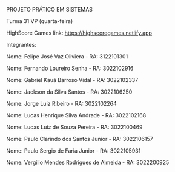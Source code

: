 PROJETO PRÁTICO EM SISTEMAS 


Turma 31 VP (quarta-feira)


HighScore Games
link: https://highscoregames.netlify.app


Integrantes:

Nome: Felipe José Vaz Oliviera              - RA: 3122101301

Nome: Fernando Loureiro Senha               - RA: 3022102916

Nome: Gabriel Kauã Barroso Vidal            - RA: 3022102337

Nome: Jackson da Silva Santos               - RA: 3022106250

Nome: Jorge Luiz Ribeiro                    - RA: 3022102264

Nome: Lucas Henrique Silva Andrade          - RA: 3022102168

Nome: Lucas Luiz de Souza Pereira           - RA: 3022100469

Nome: Paulo Clarindo dos Santos Junior      - RA: 3022106157

Nome: Paulo Sergio de Faria Junior          - RA: 3022105931

Nome: Vergilio Mendes Rodrigues de Almeida  - RA: 3022200925
